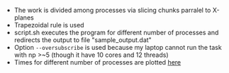 - The work is divided among processes via slicing chunks parralel to X-planes
- Trapezoidal rule is used
- script.sh executes the program for different number of processes and redirects the output to file "sample_output.dat"
- Option `--oversubscribe` is used because my laptop cannot run the task with np >~5 (though it have 10 cores and 12 threads)
- Times for different number of processes are plotted [here](https://colab.research.google.com/drive/1gZokXCisbC9paf7upkB0crHlB6hzkXwI?usp=sharing)

